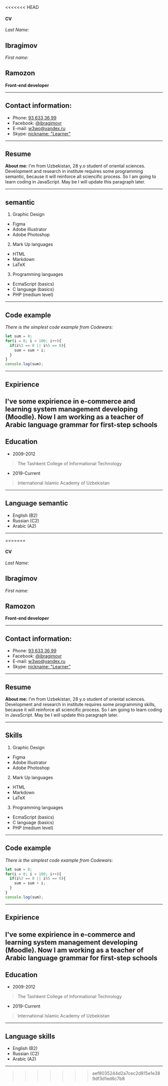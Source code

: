 <<<<<<< HEAD
#### CV
_Last Name:_
## Ibragimov  

_First name:_  
## Ramozon  

**Front-end developer**  


--------  

## Contact information:
- Phone: [93 633 36 99](+998936333699)
- Facebook: [@ibragimovr](fb.com/ibragimovr)
- E-mail: [w3wo@yandex.ru](www@yandex.ru)
- Skype: [nickname: "Learner"](https://join.skype.com/invite/h4FzyXhTGOr1)  
------  

## Resume
**About me:**
I'm from Uzbekistan, 28 y.o student of oriental sciences. Development and research in institute requires some programming semantic, because it will reinforce all sciencific process. So I am going to learn coding in JavaScript. May be I will update this paragraph later.

----- 
## semantic
1. Graphic Design 
- Figma
- Adobe Illustrator
- Adobe Photoshop
2. Mark Up languages
- HTML
- Markdown
- LaTeX
3. Programming languages
- EcmaScript (basics)
- C language (basics)
- PHP (medium level)

------
## Code example
_There is the simplest code example from Codewars:_
```js
let sum = 0;
for(i = 0; i < 100; i++){
  if(i%3 == 0 || i%5 == 0){
    sum = sum + i;
  }
}
console.log(sum);
```
-------


## Expirience
I've some expirience in e-commerce and learning system management developing (Moodle). Now I am working as a teacher of Arabic language grammar for first-step schools
--------


## Education
- 2009-2012
> The Tashkent College of Informational Technology

- 2019-Current
> International Islamic Academy of Uzbekistan

------


## Language semantic
 - English (B2)
 - Russian (C2)
 - Arabic (A2)


 ----------

=======
#### CV
_Last Name:_
## Ibragimov  

_First name:_  
## Ramozon  

**Front-end developer**  


--------  

## Contact information:
- Phone: [93 633 36 99](+998936333699)
- Facebook: [@ibragimovr](fb.com/ibragimovr)
- E-mail: [w3wo@yandex.ru](www@yandex.ru)
- Skype: [nickname: "Learner"](https://join.skype.com/invite/h4FzyXhTGOr1)  
------  

## Resume
**About me:**
I'm from Uzbekistan, 28 y.o student of oriental sciences. Development and research in institute requires some programming skills, because it will reinforce all sciencific process. So I am going to learn coding in JavaScript. May be I will update this paragraph later.

----- 
## Skills
1. Graphic Design 
- Figma
- Adobe Illustrator
- Adobe Photoshop
2. Mark Up languages
- HTML
- Markdown
- LaTeX
3. Programming languages
- EcmaScript (basics)
- C language (basics)
- PHP (medium level)

------
## Code example
_There is the simplest code example from Codewars:_
```js
let sum = 0;
for(i = 0; i < 100; i++){
  if(i%3 == 0 || i%5 == 0){
    sum = sum + i;
  }
}
console.log(sum);
```
-------


## Expirience
I've some expirience in e-commerce and learning system management developing (Moodle). Now I am working as a teacher of Arabic language grammar for first-step schools
--------


## Education
- 2009-2012
> The Tashkent College of Informational Technology

- 2019-Current
> International Islamic Academy of Uzbekistan

------


## Language skills
 - English (B2)
 - Russian (C2)
 - Arabic (A2)


 ----------

>>>>>>> aef8035244d2a7cec2d815e1e389df3d1ed6c7b8
